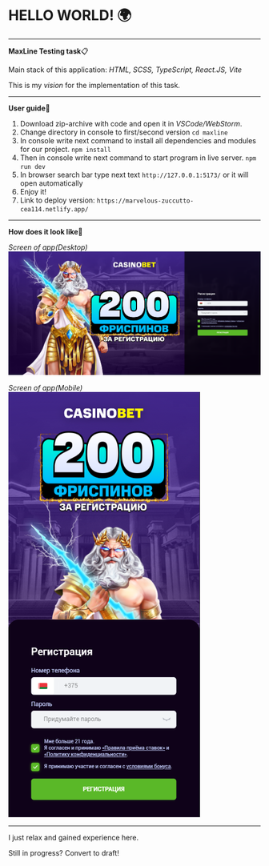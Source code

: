 # HELLO WORLD! :earth_africa:
**********
**MaxLine Testing task**:clipboard:

Main stack of this application: *HTML, SCSS, TypeScript, React.JS, Vite*

This is my *vision* for the implementation of this task.
**********
**User guide**:paperclip:
1. Download zip-archive with code and open it in *VSCode/WebStorm*.
2. Change directory in console to first/second version
   `cd maxline`
3. In console write next command to install all dependencies and modules for our project.
   `npm install`
4. Then in console write next command to start program in live server.
   `npm run dev`
5. In browser search bar type next text `http://127.0.0.1:5173/` or it will open automatically
6. Enjoy it!
7. Link to deploy version: `https://marvelous-zuccutto-cea114.netlify.app/`
**********
**How does it look like**:eyes:

*Screen of app(Desktop)*
![howdoesitlooklikedesktop](src/assets/screens/desktop.png)

*Screen of app(Mobile)*
![howdoesitlooklikelight](src/assets/screens/mobile.png)
**********
I just relax and gained experience here.

Still in progress? Convert to draft!